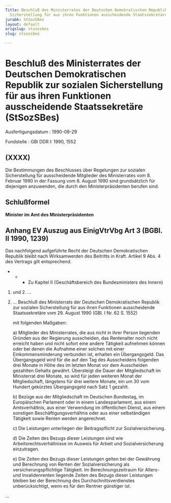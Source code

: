 ```yaml
---
Title: Beschluß des Ministerrates der Deutschen Demokratischen Republik zur sozialen
  Sicherstellung für aus ihren Funktionen ausscheidende Staatssekretäre
jurabk: StSozSBes
layout: default
origslug: stsozsbes
slug: stsozsbes

---
```


# Beschluß des Ministerrates der Deutschen Demokratischen Republik zur sozialen Sicherstellung für aus ihren Funktionen ausscheidende Staatssekretäre (StSozSBes)

Ausfertigungsdatum
:   1990-08-29

Fundstelle
:   GBl DDR I: 1990, 1552



## (XXXX)

Die Bestimmungen des Beschlusses über Regelungen zur sozialen
Sicherstellung für ausscheidende Mitglieder des Ministerrates vom 8.
Februar 1990 in der Fassung vom 8. August 1990 sind grundsätzlich für
diejenigen anzuwenden, die durch den Ministerpräsidenten berufen sind.


## Schlußformel

**Minister im Amt des Ministerpräsidenten**


## Anhang EV Auszug aus EinigVtrVbg Art 3 (BGBl. II 1990, 1239)

Das nachfolgend aufgeführte Recht der Deutschen Demokratischen
Republik bleibt nach Wirksamwerden des Beitritts in Kraft. Artikel 9
Abs. 4 des Vertrags gilt entsprechend.

*
    *
        *
            Zu Kapitel II (Geschäftsbereich des Bundesministers des Innern)











1.  und 2. ...


3.  ... Beschluß des Ministerrats der Deutschen Demokratischen Republik
    zur sozialen Sicherstellung für aus ihren Funktionen ausscheidende
    Staatssekretäre vom 29. August 1990 (GBl. I Nr. 62 S. 1552)

    mit folgenden Maßgaben:

    a)  Mitglieder des Ministerrates, die aus nicht in ihrer Person liegenden
        Gründen aus der Regierung ausscheiden, das Rentenalter noch nicht
        erreicht haben und nicht sofort eine andere Tätigkeit aufnehmen können
        oder bei denen die Aufnahme einer solchen mit einer
        Einkommensminderung verbunden ist, erhalten ein Übergangsgeld. Das
        Übergangsgeld wird für die auf den Tag des Ausscheidens folgenden drei
        Monate in Höhe des im letzten Monat vor dem Ausscheiden gezahlten
        Gehalts gewährt. Übersteigt die Dauer der Mitgliedschaft im
        Ministerrat drei Monate, so wird für jeden weiteren Monat der
        Mitgliedschaft, längstens für drei weitere Monate, ein um 30 vom
        Hundert gekürztes Übergangsgeld nach Satz 1 gezahlt.


    b)  Bezüge aus der Mitgliedschaft im Deutschen Bundestag, im Europäischen
        Parlament oder in einem Landesparlament, aus einem Amtsverhältnis, aus
        einer Verwendung im öffentlichen Dienst, aus einem sonstigen
        Beschäftigungsverhältnis oder aus einer selbständigen Tätigkeit sowie
        Renten werden angerechnet.


    c)  Die Leistungen unterliegen der Beitragspflicht zur Sozialversicherung.


    d)  Die Zeiten des Bezugs dieser Leistungen sind wie
        Arbeitsrechtsverhältnisse im Ausweis für Arbeit und Sozialversicherung
        einzutragen.


    e)  Die Zeiten des Bezugs dieser Leistungen gelten bei der Gewährung und
        Berechnung von Renten der Sozialversicherung als
        versicherungspflichtige Tätigkeit. Im Berechnungszeitraum für Alters-
        und Invalidenrenten liegende Zeiten des Bezugs dieser Leistungen
        bleiben bei der Berechnung des Durchschnittsverdienstes
        unberücksichtigt, wenn es für den Rentner günstiger ist.






...

